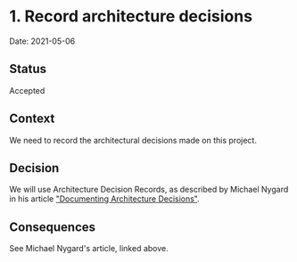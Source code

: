# 1. Record architecture decisions

Date: 2021-05-06

## Status

Accepted

## Context

We need to record the architectural decisions made on this project.

## Decision

We will use Architecture Decision Records, as described by Michael Nygard in his article ["Documenting Architecture Decisions"](http://thinkrelevance.com/blog/2011/11/15/documenting-architecture-decisions).

## Consequences

See Michael Nygard's article, linked above.
